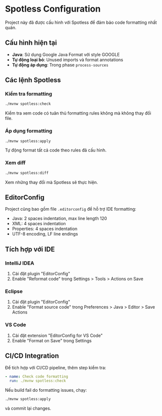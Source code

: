 # Spotless Configuration

Project này đã được cấu hình với Spotless để đảm bảo code formatting nhất quán.

## Cấu hình hiện tại

- **Java**: Sử dụng Google Java Format với style GOOGLE
- **Tự động loại bỏ**: Unused imports và format annotations
- **Tự động áp dụng**: Trong phase `process-sources`

## Các lệnh Spotless

### Kiểm tra formatting
```bash
./mvnw spotless:check
```
Kiểm tra xem code có tuân thủ formatting rules không mà không thay đổi file.

### Áp dụng formatting
```bash
./mvnw spotless:apply
```
Tự động format tất cả code theo rules đã cấu hình.

### Xem diff
```bash
./mvnw spotless:diff
```
Xem những thay đổi mà Spotless sẽ thực hiện.

## EditorConfig

Project cũng bao gồm file `.editorconfig` để hỗ trợ IDE formatting:
- Java: 2 spaces indentation, max line length 120
- XML: 4 spaces indentation
- Properties: 4 spaces indentation
- UTF-8 encoding, LF line endings

## Tích hợp với IDE

### IntelliJ IDEA
1. Cài đặt plugin "EditorConfig"
2. Enable "Reformat code" trong Settings > Tools > Actions on Save

### Eclipse
1. Cài đặt plugin "EditorConfig"
2. Enable "Format source code" trong Preferences > Java > Editor > Save Actions

### VS Code
1. Cài đặt extension "EditorConfig for VS Code"
2. Enable "Format on Save" trong Settings

## CI/CD Integration

Để tích hợp với CI/CD pipeline, thêm step kiểm tra:

```yaml
- name: Check code formatting
  run: ./mvnw spotless:check
```

Nếu build fail do formatting issues, chạy:
```bash
./mvnw spotless:apply
```
và commit lại changes.